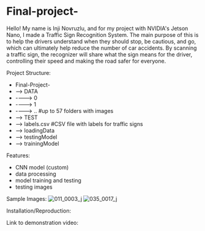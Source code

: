 # Final-project-
Hello! My name is Inji Novruzlu, and for my project with NVIDIA's Jetson Nano, I made a Traffic Sign Recognition System. The main purpose of this is to help the drivers understand when they should stop, be cautious, and go, which can ultimately help reduce the number of car accidents. By scanning a traffic sign, the recognizer will share what the sign means for the driver, controlling their speed and making the road safer for everyone. 

Project Structure:
- Final-Project-
- --> DATA
- ----> 0
- ----> 1
- ----> .. #up to 57 folders with images
- --> TEST
- --> labels.csv #CSV file with labels for traffic signs
- --> loadingData
- --> testingModel
- --> trainingModel

Features:
- CNN model (custom)
- data processing
- model training and testing
- testing images

Sample Images:
![011_0003_j](https://github.com/injin26/Final-project-/assets/160586237/42fef122-e479-4386-b6dc-b51ae4863953)
![035_0017_j](https://github.com/injin26/Final-project-/assets/160586237/536844c4-6c36-451b-8f25-1e00b5a26a84)

Installation/Reproduction:


Link to demonstration video:
